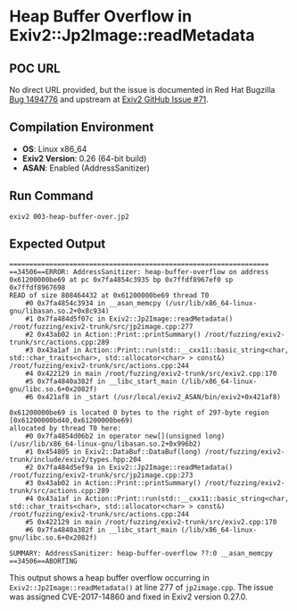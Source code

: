 # Heap Buffer Overflow in Exiv2::Jp2Image::readMetadata

## POC URL
No direct URL provided, but the issue is documented in Red Hat Bugzilla [Bug 1494776](https://bugzilla.redhat.com/show_bug.cgi?id=1494776) and upstream at [Exiv2 GitHub Issue #71](https://github.com/Exiv2/exiv2/issues/71).

## Compilation Environment
- **OS**: Linux x86_64
- **Exiv2 Version**: 0.26 (64-bit build)
- **ASAN**: Enabled (AddressSanitizer)

## Run Command
```
exiv2 003-heap-buffer-over.jp2
```

## Expected Output
```
=================================================================
==34506==ERROR: AddressSanitizer: heap-buffer-overflow on address 0x61200000be69 at pc 0x7fa4854c3935 bp 0x7ffdf8967ef0 sp 0x7ffdf8967698
READ of size 808464432 at 0x61200000be69 thread T0
    #0 0x7fa4854c3934 in __asan_memcpy (/usr/lib/x86_64-linux-gnu/libasan.so.2+0x8c934)
    #1 0x7fa484d5f07c in Exiv2::Jp2Image::readMetadata() /root/fuzzing/exiv2-trunk/src/jp2image.cpp:277
    #2 0x43ab02 in Action::Print::printSummary() /root/fuzzing/exiv2-trunk/src/actions.cpp:289
    #3 0x43a1af in Action::Print::run(std::__cxx11::basic_string<char, std::char_traits<char>, std::allocator<char> > const&) /root/fuzzing/exiv2-trunk/src/actions.cpp:244
    #4 0x422129 in main /root/fuzzing/exiv2-trunk/src/exiv2.cpp:170
    #5 0x7fa4840a382f in __libc_start_main (/lib/x86_64-linux-gnu/libc.so.6+0x2082f)
    #6 0x421af8 in _start (/usr/local/exiv2_ASAN/bin/exiv2+0x421af8)

0x61200000be69 is located 0 bytes to the right of 297-byte region [0x61200000bd40,0x61200000be69)
allocated by thread T0 here:
    #0 0x7fa4854d06b2 in operator new[](unsigned long) (/usr/lib/x86_64-linux-gnu/libasan.so.2+0x996b2)
    #1 0x454805 in Exiv2::DataBuf::DataBuf(long) /root/fuzzing/exiv2-trunk/include/exiv2/types.hpp:204
    #2 0x7fa484d5ef9a in Exiv2::Jp2Image::readMetadata() /root/fuzzing/exiv2-trunk/src/jp2image.cpp:273
    #3 0x43ab02 in Action::Print::printSummary() /root/fuzzing/exiv2-trunk/src/actions.cpp:289
    #4 0x43a1af in Action::Print::run(std::__cxx11::basic_string<char, std::char_traits<char>, std::allocator<char> > const&) /root/fuzzing/exiv2-trunk/src/actions.cpp:244
    #5 0x422129 in main /root/fuzzing/exiv2-trunk/src/exiv2.cpp:170
    #6 0x7fa4840a382f in __libc_start_main (/lib/x86_64-linux-gnu/libc.so.6+0x2082f)

SUMMARY: AddressSanitizer: heap-buffer-overflow ??:0 __asan_memcpy
==34506==ABORTING
```

This output shows a heap buffer overflow occurring in `Exiv2::Jp2Image::readMetadata()` at line 277 of `jp2image.cpp`. The issue was assigned CVE-2017-14860 and fixed in Exiv2 version 0.27.0.